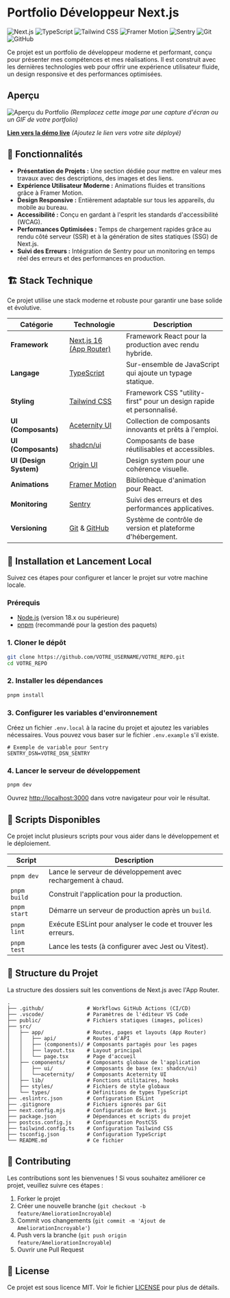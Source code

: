 # Portfolio Développeur Next.js

![Next.js](https://img.shields.io/badge/Next.js-14-black?style=for-the-badge&logo=next.js&logoColor=white)
![TypeScript](https://img.shields.io/badge/TypeScript-5-blue?style=for-the-badge&logo=typescript&logoColor=white)
![Tailwind CSS](https://img.shields.io/badge/Tailwind_CSS-3-38B2AC?style=for-the-badge&logo=tailwind-css&logoColor=white)
![Framer Motion](https://img.shields.io/badge/Framer_Motion-10-purple?style=for-the-badge&logo=framer&logoColor=white)
![Sentry](https://img.shields.io/badge/Sentry-black?style=for-the-badge&logo=sentry&logoColor=white)
![Git](https://img.shields.io/badge/Git-F05032?style=for-the-badge&logo=git&logoColor=white)
![GitHub](https://img.shields.io/badge/GitHub-181717?style=for-the-badge&logo=github&logoColor=white)

Ce projet est un portfolio de développeur moderne et performant, conçu pour présenter mes compétences et mes réalisations. Il est construit avec les dernières technologies web pour offrir une expérience utilisateur fluide, un design responsive et des performances optimisées.

## Aperçu

![Aperçu du Portfolio](https://via.placeholder.com/800x400.png?text=Aperçu+du+Portfolio)
*(Remplacez cette image par une capture d'écran ou un GIF de votre portfolio)*

[**Lien vers la démo live**](#) *(Ajoutez le lien vers votre site déployé)*

## 🎯 Fonctionnalités

- **Présentation de Projets :** Une section dédiée pour mettre en valeur mes travaux avec des descriptions, des images et des liens.
- **Expérience Utilisateur Moderne :** Animations fluides et transitions grâce à Framer Motion.
- **Design Responsive :** Entièrement adaptable sur tous les appareils, du mobile au bureau.
- **Accessibilité :** Conçu en gardant à l'esprit les standards d'accessibilité (WCAG).
- **Performances Optimisées :** Temps de chargement rapides grâce au rendu côté serveur (SSR) et à la génération de sites statiques (SSG) de Next.js.
- **Suivi des Erreurs :** Intégration de Sentry pour un monitoring en temps réel des erreurs et des performances en production.

## 🏗️ Stack Technique

Ce projet utilise une stack moderne et robuste pour garantir une base solide et évolutive.

| Catégorie | Technologie                                                 | Description |
| --- |-------------------------------------------------------------| --- |
| **Framework** | [Next.js 16 (App Router)](https://nextjs.org/)              | Framework React pour la production avec rendu hybride. |
| **Langage** | [TypeScript](https://www.typescriptlang.org/)               | Sur-ensemble de JavaScript qui ajoute un typage statique. |
| **Styling** | [Tailwind CSS](https://tailwindcss.com/)                    | Framework CSS "utility-first" pour un design rapide et personnalisé. |
| **UI (Composants)** | [Aceternity UI](https://ui.aceternity.com/)                 | Collection de composants innovants et prêts à l'emploi. |
| **UI (Composants)** | [shadcn/ui](https://ui.shadcn.com/)                         | Composants de base réutilisables et accessibles. |
| **UI (Design System)**| [Origin UI](https://www.origin-ui.com/)                     | Design system pour une cohérence visuelle. |
| **Animations** | [Framer Motion](https://www.framer.com/motion/)             | Bibliothèque d'animation pour React. |
| **Monitoring** | [Sentry](https://sentry.io/)                                | Suivi des erreurs et des performances applicatives. |
| **Versioning** | [Git](https://git-scm.com/) & [GitHub](https://github.com/) | Système de contrôle de version et plateforme d'hébergement. |

## 🚀 Installation et Lancement Local

Suivez ces étapes pour configurer et lancer le projet sur votre machine locale.

### Prérequis

- [Node.js](https://nodejs.org/en/) (version 18.x ou supérieure)
- [pnpm](https://pnpm.io/installation) (recommandé pour la gestion des paquets)

### 1. Cloner le dépôt

```bash
git clone https://github.com/VOTRE_USERNAME/VOTRE_REPO.git
cd VOTRE_REPO
```

### 2. Installer les dépendances

```bash
pnpm install
```

### 3. Configurer les variables d'environnement

Créez un fichier `.env.local` à la racine du projet et ajoutez les variables nécessaires. Vous pouvez vous baser sur le fichier `.env.example` s'il existe.

```env
# Exemple de variable pour Sentry
SENTRY_DSN=VOTRE_DSN_SENTRY
```

### 4. Lancer le serveur de développement

```bash
pnpm dev
```

Ouvrez [http://localhost:3000](http://localhost:3000) dans votre navigateur pour voir le résultat.

## 📜 Scripts Disponibles

Ce projet inclut plusieurs scripts pour vous aider dans le développement et le déploiement.

| Script | Description |
| --- | --- |
| `pnpm dev` | Lance le serveur de développement avec rechargement à chaud. |
| `pnpm build` | Construit l'application pour la production. |
| `pnpm start` | Démarre un serveur de production après un `build`. |
| `pnpm lint` | Exécute ESLint pour analyser le code et trouver les erreurs. |
| `pnpm test` | Lance les tests (à configurer avec Jest ou Vitest). |

## 📂 Structure du Projet

La structure des dossiers suit les conventions de Next.js avec l'App Router.

```
.
├── .github/              # Workflows GitHub Actions (CI/CD)
├── .vscode/              # Paramètres de l'éditeur VS Code
├── public/               # Fichiers statiques (images, polices)
├── src/
│   ├── app/              # Routes, pages et layouts (App Router)
│   │   ├── api/          # Routes d'API
│   │   ├── (components)/ # Composants partagés pour les pages
│   │   ├── layout.tsx    # Layout principal
│   │   └── page.tsx      # Page d'accueil
│   ├── components/       # Composants globaux de l'application
│   │   ├── ui/           # Composants de base (ex: shadcn/ui)
│   │   └──aceternity/    # Composants Aceternity UI
│   ├── lib/              # Fonctions utilitaires, hooks
│   ├── styles/           # Fichiers de style globaux
│   └── types/            # Définitions de types TypeScript
├── .eslintrc.json        # Configuration ESLint
├── .gitignore            # Fichiers ignorés par Git
├── next.config.mjs       # Configuration de Next.js
├── package.json          # Dépendances et scripts du projet
├── postcss.config.js     # Configuration PostCSS
├── tailwind.config.ts    # Configuration Tailwind CSS
├── tsconfig.json         # Configuration TypeScript
└── README.md             # Ce fichier
```

## 🤝 Contributing

Les contributions sont les bienvenues ! Si vous souhaitez améliorer ce projet, veuillez suivre ces étapes :

1.  Forker le projet
2.  Créer une nouvelle branche (`git checkout -b feature/AmeliorationIncroyable`)
3.  Commit vos changements (`git commit -m 'Ajout de AmeliorationIncroyable'`)
4.  Push vers la branche (`git push origin feature/AmeliorationIncroyable`)
5.  Ouvrir une Pull Request

## 📄 License

Ce projet est sous licence MIT. Voir le fichier [LICENSE](LICENSE) pour plus de détails.
